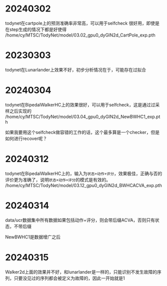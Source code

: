 # 20240302
todynet在cartpole上的预测准确率非常高，可以用于selfcheck
很好用，即使是在step生成的情况下都是好使得
/home/cy/MTSC/TodyNet/model/03.02_gpu0_dyGIN2d_CartPole_exp.pth

# 20230303
todynet在Lunarlander上效果不好，初步分析情况在于，可能存在过拟合

# 20240304
todynet在BipedalWalkerHC上的效果很好，可以用于selfcheck，这是通过过采样之后实现的
/home/cy/MTSC/TodyNet/model/03.04_gpu0_dyGIN2d_NewBWHC1_exp.pth

如果我要用这个selfcheck做容错的工作的话，这个最多算是一个checker，但是如何进行recover呢？

# 20240312
todynet在BipedalWalkerHC上的，输入为`状态+动作+评分`，效果极佳，正确与否的评价更为准确了，说明`状态+动作+评分`的模式是有效的。
/home/cy/MTSC/TodyNet/model/03.12_gpu0_dyGIN2d_BWHCACVA_exp.pth


# 20240314
data/ucr数据集中所有数据如果包括动作+评分，则会带后缀ACVA，否则只有状态，不带后缀

NewBWHC1是数据增广之后

# 20240315
Walker2d上面的效果并不好，和lunarlander是一样的，只能识别不发生故障的序列，只要没见过的序列都会被定义为故障的，因此一开始就是1
